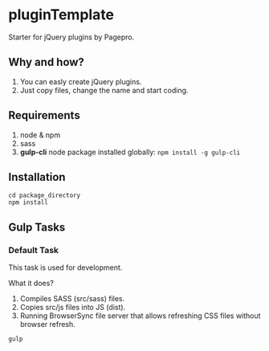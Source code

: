 # pluginTemplate

Starter for jQuery plugins by Pagepro.

## Why and how?

1. You can easly create jQuery plugins.
2. Just copy files, change the name and start coding.

## Requirements
1. node & npm
2. sass
3. **gulp-cli** node package installed globally:
`npm install -g gulp-cli`

## Installation

```shell
cd package_directory
npm install
```

## Gulp Tasks

### Default Task

This task is used for development.

What it does?

1. Compiles SASS (src/sass) files.
2. Copies src/js files into JS (dist).
3. Running BrowserSync file server that allows refreshing CSS files without browser refresh.

```shell
gulp
```
